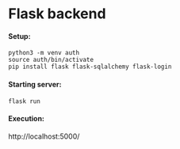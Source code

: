 # Flask backend

#### Setup:
    python3 -m venv auth
    source auth/bin/activate
    pip install flask flask-sqlalchemy flask-login

  
#### Starting server:
    flask run
  
 #### Execution:
   http://localhost:5000/<query>
